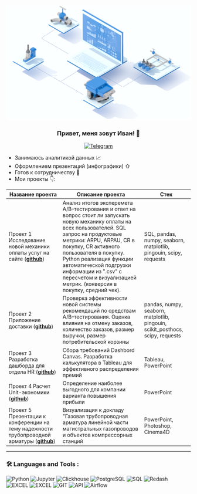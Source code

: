 <p align="center">
  <img width="600" src="https://github.com/KaminoontY/KaminoontY/blob/main/2024-08-04_15-52-34.png"  alt="animated" />
</p>

### <p align="center">Привет, меня зовут Иван! 👋</p>

<div align="center">
  <a href="https://t.me/KaminoontY">
    <img src="https://kalendarnagod.ru/wp-content/uploads/2023/12/bd382530e7a8ad3bd85897dd2ff9594d.jpg" alt="Telegram" width="120" height="50">
  </a>
</div>

* Занимаюсь аналитикой данных 📈
* Оформлением презентаций (инфографики) ⇧
* Готов к сотрудничеству 🤝
* Мои проекты 👇: 

|Название проекта| Описание проекта| Стек|
|----------------|-----------------|-----|
|Проект 1  Исследование новой механики оплаты услуг на сайте (__[github](https://github.com/KaminoontY/Project_1)__)|Анализ итогов эксперемета A/B–тестирования и ответ на вопрос стоит ли запускать новую механику оплаты на всех пользователей. SQL запрос на продуктовые метрики: ARPU, ARPAU, CR в покупку, СR активного пользователя в покупку. Python реализация функции автоматической подгрузки информации из ".csv" с пересчетом и визуализацией метрик.  (конверсия в покупку, средний чек).|SQL, pandas, numpy, seaborn,  matplotlib, pingouin, scipy, requests|
|Проект 2  Приложение доставки (__[github](https://github.com/KaminoontY/Project_2)__)|Проверка эффективности новой системы рекомендаций по средствам A/B–тестирования. Оценка влияния на отмену заказов, количество заказов, размер выручки, размер потребительской корзины|pandas, numpy, seaborn,  matplotlib, pingouin, scikit_posthocs, scipy, requests|
|Проект 3  Разработка дашборда для отдела HR (__[github](https://github.com/KaminoontY/Project_3)__)| Сбора требований Dashbord Canvas. Разработка калькулятора в Tableau для эффективного распределения премий |Tableau, PowerPoint|
|Проект 4  Расчет Unit-экономики (__[github](https://github.com/KaminoontY/Project_4)__)| Определение наиболее выгодного для компании варианта повышения прибыли | PowerPoint|
|Проект 5  Презентации к конференции на тему надежности трубопроводной арматуры (__[github](https://github.com/KaminoontY/Project_5)__)| Визуализация к докладу "Газовая трубопроводная арматура линейной части магистральных газопроводов и объектов компрессорных станций | PowerPoint, Photoshop, Cinema4D|
<hr>

###  🛠️ Languages and Tools :  



![Python](https://img.shields.io/badge/-Python-FFF?style=for-the-badge&logo=python)
![Jupyter](https://img.shields.io/badge/-Jupyter_Notebook-FFF?style=for-the-badge&logo=Jupyter)
![Clickhouse](https://img.shields.io/badge/-Clickhouse-FFF?style=for-the-badge&logo=Clickhouse)
![PostgreSQL](https://img.shields.io/badge/-PostgreSQL-FFF?style=for-the-badge&logo=PostgreSQL)
![SQL](https://img.shields.io/badge/-SQL-00A4EF?style=for-the-badge&logo=SQL)
![Redash](https://img.shields.io/badge/-Redash-E44D26?style=for-the-badge&logo=Redash)
![EXCEL](https://img.shields.io/badge/-EXCEL-FF?style=for-the-badge&logo=EXCEL)
![EXCEL](https://img.shields.io/badge/-Google_Sheets-FFF?style=for-the-badge&logo=GoogleSheets)
![GIT](https://img.shields.io/badge/-GIT-FFF?style=for-the-badge&logo=GIT)
![API](https://img.shields.io/badge/-API-FF6600?style=for-the-badge&logo=API)
![Airflow](https://img.shields.io/badge/-Airflow-77DDE7?style=for-the-badge&logo=AIRFLOW)

